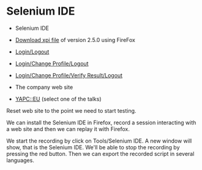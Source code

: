 # Selenium IDE

* Selenium IDE

* [Download xpi file](http://docs.seleniumhq.org/download/) of version 2.5.0 using FireFox
* [Login/Logout](http://blogs.perl.org/)
* [Login/Change Profile/Logout](http://blogs.perl.org/)
* [Login/Change Profile/Verify Result/Logout](http://blogs.perl.org/)
* The company web site
* [YAPC::EU](http://act.yapc.eu/ye2014/) (select one of the talks)




Reset web site to the point we need to start testing.




We can install the Selenium IDE in Firefox, record a session
interacting with a web site and then we can replay it with Firefox.

We start the recording by click on Tools/Selenium IDE.
A new window will show, that is the Selenium IDE. We'll
be able to stop the recording by pressing the red button.
Then we can export the recorded script in several languages.





